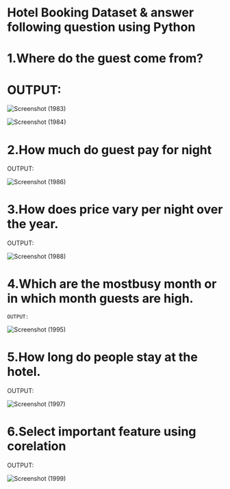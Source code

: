 # Hotel  Booking  Dataset  &  answer  following  question using  Python
   #  1.Where do the guest come from? 
   # OUTPUT:
   
   ![Screenshot (1983)](https://github.com/omkarmurlidhardabade/hotelbooking_question_and_answer_using_python/assets/90172414/6e8aca34-b8a4-4ceb-83dc-5b3327606b57)

   ![Screenshot (1984)](https://github.com/omkarmurlidhardabade/hotelbooking_question_and_answer_using_python/assets/90172414/c624a90e-cb7b-4e22-a4fb-efb5ecbe562d)

   # 2.How much do guest pay for night
   OUTPUT:
   
   ![Screenshot (1986)](https://github.com/omkarmurlidhardabade/hotelbooking_question_and_answer_using_python/assets/90172414/d89d41c2-4546-46ae-a33e-03ee6b7abae4)

   
   # 3.How does price vary per night over the year. 
   OUTPUT:
   
   ![Screenshot (1988)](https://github.com/omkarmurlidhardabade/hotelbooking_question_and_answer_using_python/assets/90172414/03bbd21d-0445-4fda-a1af-4bee5e83250b)

   
   # 4.Which are the mostbusy month or in which month guests are high.
    OUTPUT:
    
   ![Screenshot (1995)](https://github.com/omkarmurlidhardabade/hotelbooking_question_and_answer_using_python/assets/90172414/08ace1cd-613c-4f8b-813d-983d4c0d4a93)


   # 5.How long do people stay at the hotel.
   OUTPUT:
   
   ![Screenshot (1997)](https://github.com/omkarmurlidhardabade/hotelbooking_question_and_answer_using_python/assets/90172414/8da109af-bc50-4214-b9ba-d0da2c7dcbcc)

   
   # 6.Select important feature  using corelation
   OUTPUT:
   
![Screenshot (1999)](https://github.com/omkarmurlidhardabade/hotelbooking_question_and_answer_using_python/assets/90172414/99486d91-69a9-4ea3-8719-2fe14723d366)
